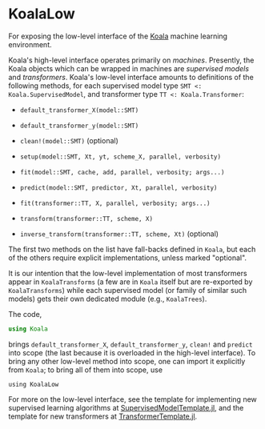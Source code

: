 # KoalaLow

For exposing the low-level interface of the
[Koala](https://github.com/ablaom/Koala.jl) machine learning
environment.

Koala's high-level interface operates primarily on
*machines*. Presently, the Koala objects which can be wrapped in
machines are *supervised models* and *transformers*.  Koala's
low-level interface amounts to definitions of the following methods,
for each supervised model type `SMT <: Koala.SupervisedModel`, and
transformer type `TT <: Koala.Transformer`:

- `default_transformer_X(model::SMT)`

- `default_transformer_y(model::SMT)`

- `clean!(model::SMT)` (optional)

- `setup(model::SMT, Xt, yt, scheme_X, parallel, verbosity)`

- `fit(model::SMT, cache, add, parallel, verbosity; args...)`

- `predict(model::SMT, predictor, Xt, parallel, verbosity)`

- `fit(transformer::TT, X, parallel, verbosity; args...)`

- `transform(transformer::TT, scheme, X)`

- `inverse_transform(transformer::TT, scheme, Xt)` (optional)

The first two methods on the list have fall-backs defined in `Koala`,
but each of the others require explicit implementations, unless marked
"optional".

It is our intention that the low-level implementation of most
transformers appear in `KoalaTransforms` (a few are in `Koala` itself
but are re-exported by `KoalaTransforms`) while each supervised model (or
family of similar such models) gets their own dedicated module (e.g.,
`KoalaTrees`).

The code,

````julia
using Koala
````

brings `default_transformer_X`, `default_transformer_y`, `clean!` and
`predict` into scope (the last because it is overloaded in the
high-level interface). To bring any other low-level method into scope,
one can import it explicitly from `Koala`; to bring all of them into
scope, use

````
using KoalaLow
````

For more on the low-level interface, see the template for implementing
new supervised learning algorithms at
[SupervisedModelTemplate.jl](src/SupervisedModelTemplate.jl), and the
template for new transformers at
[TransformerTemplate.jl](src/TransformerTemplate.jl).
